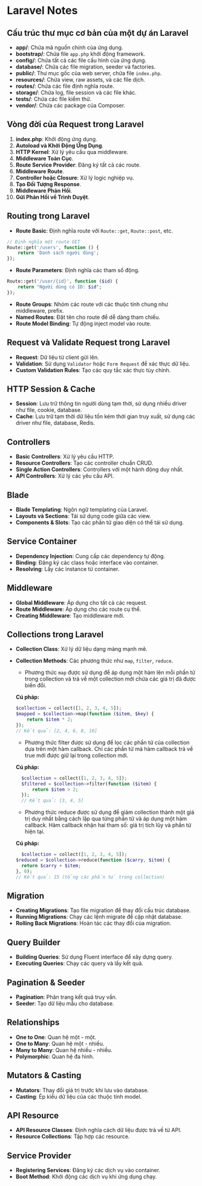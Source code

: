 # Laravel Notes

## Cấu trúc thư mục cơ bản của một dự án Laravel

- **app/**: Chứa mã nguồn chính của ứng dụng.
- **bootstrap/**: Chứa file `app.php` khởi động framework.
- **config/**: Chứa tất cả các file cấu hình của ứng dụng.
- **database/**: Chứa các file migration, seeder và factories.
- **public/**: Thư mục gốc của web server, chứa file `index.php`.
- **resources/**: Chứa view, raw assets, và các file dịch.
- **routes/**: Chứa các file định nghĩa route.
- **storage/**: Chứa log, file session và các file khác.
- **tests/**: Chứa các file kiểm thử.
- **vendor/**: Chứa các package của Composer.

## Vòng đời của Request trong Laravel

1. **index.php**: Khởi động ứng dụng.
2. **Autoload và Khởi Động Ứng Dụng**.
3. **HTTP Kernel**: Xử lý yêu cầu qua middleware.
4. **Middleware Toàn Cục**.
5. **Route Service Provider**: Đăng ký tất cả các route.
6. **Middleware Route**.
7. **Controller hoặc Closure**: Xử lý logic nghiệp vụ.
8. **Tạo Đối Tượng Response**.
9. **Middleware Phản Hồi**.
10. **Gửi Phản Hồi về Trình Duyệt**.

## Routing trong Laravel

- **Route Basic**: Định nghĩa route với `Route::get`, `Route::post`, etc.

```php
// Định nghĩa một route GET
Route::get('/users', function () {
    return 'Danh sách người dùng';
});
```

- **Route Parameters**: Định nghĩa các tham số động.

```php
Route::get('/user/{id}', function ($id) {
    return "Người dùng có ID: $id";
});
```

- **Route Groups**: Nhóm các route với các thuộc tính chung như middleware, prefix.
- **Named Routes**: Đặt tên cho route để dễ dàng tham chiếu.
- **Route Model Binding**: Tự động inject model vào route.

## Request và Validate Request trong Laravel

- **Request**: Dữ liệu từ client gửi lên.
- **Validation**: Sử dụng `Validator` hoặc `Form Request` để xác thực dữ liệu.
- **Custom Validation Rules**: Tạo các quy tắc xác thực tùy chỉnh.

## HTTP Session & Cache

- **Session**: Lưu trữ thông tin người dùng tạm thời, sử dụng nhiều driver như file, cookie, database.
- **Cache**: Lưu trữ tạm thời dữ liệu tốn kém thời gian truy xuất, sử dụng các driver như file, database, Redis.

## Controllers

- **Basic Controllers**: Xử lý yêu cầu HTTP.
- **Resource Controllers**: Tạo các controller chuẩn CRUD.
- **Single Action Controllers**: Controllers với một hành động duy nhất.
- **API Controllers**: Xử lý các yêu cầu API.

## Blade

- **Blade Templating**: Ngôn ngữ templating của Laravel.
- **Layouts và Sections**: Tái sử dụng code giữa các view.
- **Components & Slots**: Tạo các phần tử giao diện có thể tái sử dụng.

## Service Container

- **Dependency Injection**: Cung cấp các dependency tự động.
- **Binding**: Đăng ký các class hoặc interface vào container.
- **Resolving**: Lấy các instance từ container.

## Middleware

- **Global Middleware**: Áp dụng cho tất cả các request.
- **Route Middleware**: Áp dụng cho các route cụ thể.
- **Creating Middleware**: Tạo middleware mới.

## Collections trong Laravel

- **Collection Class**: Xử lý dữ liệu dạng mảng mạnh mẽ.
- **Collection Methods**: Các phương thức như `map`, `filter`, `reduce`.

  - Phương thức `map` được sử dụng để áp dụng một hàm lên mỗi phần tử trong collection và trả về một collection mới chứa các giá trị đã được biến đổi.

  **Cú pháp:**

  ```php
  $collection = collect([1, 2, 3, 4, 5]);
  $mapped = $collection->map(function ($item, $key) {
      return $item * 2;
  });
  // Kết quả: [2, 4, 6, 8, 10]
  ```

  - Phương thức filter được sử dụng để lọc các phần tử của collection dựa trên một hàm callback. Chỉ các phần tử mà hàm callback trả về true mới được giữ lại trong collection mới.

  **Cú pháp:**

  ```php
    $collection = collect([1, 2, 3, 4, 5]);
    $filtered = $collection->filter(function ($item) {
        return $item > 2;
    });
    // Kết quả: [3, 4, 5]
  ```

  - Phương thức reduce được sử dụng để giảm collection thành một giá trị duy nhất bằng cách lặp qua từng phần tử và áp dụng một hàm callback. Hàm callback nhận hai tham số: giá trị tích lũy và phần tử hiện tại.

  **Cú pháp:**

  ```php
    $collection = collect([1, 2, 3, 4, 5]);
  $reduced = $collection->reduce(function ($carry, $item) {
    return $carry + $item;
  }, 0);
  // Kết quả: 15 (tổng các phần tử trong collection)
  ```

## Migration

- **Creating Migrations**: Tạo file migration để thay đổi cấu trúc database.
- **Running Migrations**: Chạy các lệnh migrate để cập nhật database.
- **Rolling Back Migrations**: Hoàn tác các thay đổi của migration.

## Query Builder

- **Building Queries**: Sử dụng Fluent interface để xây dựng query.
- **Executing Queries**: Chạy các query và lấy kết quả.

## Pagination & Seeder

- **Pagination**: Phân trang kết quả truy vấn.
- **Seeder**: Tạo dữ liệu mẫu cho database.

## Relationships

- **One to One**: Quan hệ một - một.
- **One to Many**: Quan hệ một - nhiều.
- **Many to Many**: Quan hệ nhiều - nhiều.
- **Polymorphic**: Quan hệ đa hình.

## Mutators & Casting

- **Mutators**: Thay đổi giá trị trước khi lưu vào database.
- **Casting**: Ép kiểu dữ liệu của các thuộc tính model.

## API Resource

- **API Resource Classes**: Định nghĩa cách dữ liệu được trả về từ API.
- **Resource Collections**: Tập hợp các resource.

## Service Provider

- **Registering Services**: Đăng ký các dịch vụ vào container.
- **Boot Method**: Khởi động các dịch vụ khi ứng dụng chạy.

